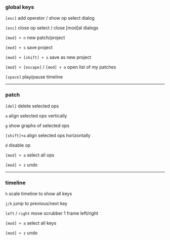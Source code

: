 



### global keys

```[esc]``` add operator / show op select dialog

```[esc]``` close op select / close [mod]al dialogs

```[mod] + n``` new patch/project

```[mod] + s``` save project

```[mod] + [shift] + s``` save as new project

```[mod] + [escape]``` / ```[mod] + o``` open list of my patches

```[space]``` play/pause timeline

---

### patch

```[del]``` delete selected ops

```a``` align selected ops vertically

```g``` show graphs of selected ops

```[shift]+a``` align selected ops horizontally

```d``` disable op

```[mod] + a``` select all ops

```[mod] + z``` undo

---

### timeline

```h``` scale timeline to show all keys 

```j/k``` jump to previous/next key 

```left``` / ```right``` move scrubber 1 frame left/right

```[mod] + a``` select all keys

```[mod] + z``` undo

